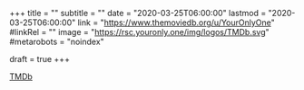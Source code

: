 +++
title = ""
subtitle = ""
date = "2020-03-25T06:00:00"
lastmod = "2020-03-25T06:00:00"
link = "https://www.themoviedb.org/u/YourOnlyOne"
#linkRel = ""
image = "https://rsc.youronly.one/img/logos/TMDb.svg"
#metarobots = "noindex"

draft = true
+++

[TMDb](https://www.themoviedb.org/u/YourOnlyOne "TMDb")
